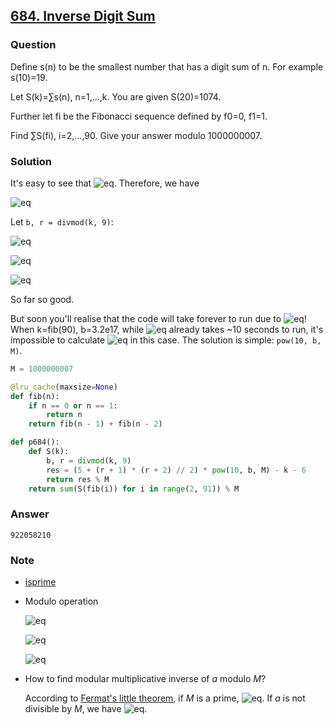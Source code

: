 ## **[684. Inverse Digit Sum](https://projecteuler.net/problem=684)**

### Question
Define s(n) to be the smallest number that has a digit sum of n. For example s(10)=19.

Let S(k)=∑s(n), n=1,...,k. You are given S(20)=1074.

Further let fi be the Fibonacci sequence defined by f0=0, f1=1.

Find ∑S(fi), i=2,...,90. Give your answer modulo 1000000007.


### Solution

It's easy to see that ![eq](https://latex.codecogs.com/gif.latex?s(n)=9+10{\cdot}s(n-9)=10^{n//9}\cdot(n%9+1)-1). Therefore, we have

![eq](https://latex.codecogs.com/gif.latex?S(k)=\sum_{n=1}^ks(n)=\sum_{n=1}^k10^{n//9}\cdot(n%9)+\sum_{n=1}^k10^{n//9}-k)

Let `b, r = divmod(k, 9)`: 

![eq](https://latex.codecogs.com/gif.latex?\sum_{n=1}^k10^{n//9}=-1+9\cdot\sum_{j=0}^{b-1}10^j+(r+1){\cdot}10^b)

![eq](https://latex.codecogs.com/gif.latex?\sum_{n=1}^k10^{n//9}\cdot(n%9)=36\cdot\sum_{j=0}^{b-1}10^j+\frac{r\cdot(r+1)}{2}10^b)

![eq](https://latex.codecogs.com/gif.latex?S(k)=(5+\frac{(r+1)(r+2)}{2}){\cdot}10^b-6-k) 

So far so good. 

But soon you'll realise that the code will take forever to run due to ![eq](https://latex.codecogs.com/gif.latex?10^b)! 
When k=fib(90), b=3.2e17, while ![eq](https://latex.codecogs.com/gif.latex?10^{1e7}) already takes ~10 seconds to run, it's impossible to calculate ![eq](https://latex.codecogs.com/gif.latex?10^b) in this case. The solution is simple: `pow(10, b, M)`. 



```python
M = 1000000007

@lru_cache(maxsize=None)
def fib(n):
    if n == 0 or n == 1:
        return n
    return fib(n - 1) + fib(n - 2)

def p684():
    def S(k):
        b, r = divmod(k, 9)
        res = (5 + (r + 1) * (r + 2) // 2) * pow(10, b, M) - k - 6
        return res % M
    return sum(S(fib(i)) for i in range(2, 91)) % M
```

### Answer 
`922058210`

### Note
- [isprime](./7.%2010001st%20prime.md)
- Modulo operation

    ![eq](https://latex.codecogs.com/gif.latex?(a+b)%M=[(a%M)+(b%M)]%M)

    ![eq](https://latex.codecogs.com/gif.latex?(a{\cdot}b)%M=[(a%M)\cdot(b%M)]%M)

    ![eq](https://latex.codecogs.com/gif.latex?\frac{a}{b}%M=[(a%M)(b^{-1}%M)]%M,\text{gcd}(b,M)=1)

- How to find modular multiplicative inverse of *a* modulo *M*?

    According to [Fermat's little theorem](https://en.wikipedia.org/wiki/Fermat%27s_little_theorem), if *M* is a prime, ![eq](https://latex.codecogs.com/gif.latex?a^M\equiv{a}(\text{mod}M)). If *a* is not divisible by *M*, we have ![eq](https://latex.codecogs.com/gif.latex?a{\cdot}a^{M-2}\equiv1(\text{mod}M)).
